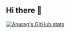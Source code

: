 ## Hi there 👋
[![Anurag's GitHub stats](https://github-readme-stats.vercel.app/api?username=JavMB)](https://github.com/anuraghazra/github-readme-stats)

<!--



-->
